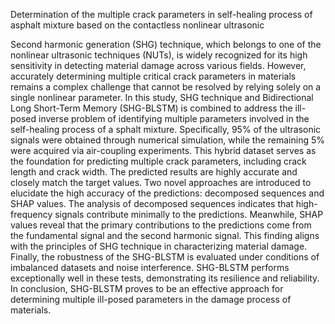 Determination of the multiple crack parameters in self-healing process of asphalt mixture based on the contactless nonlinear ultrasonic

Second harmonic generation (SHG) technique, which belongs to one of the nonlinear ultrasonic techniques (NUTs), 
is widely recognized for its high sensitivity in detecting material damage across various fields. However, 
accurately determining multiple critical crack parameters in materials remains a complex challenge that cannot be resolved by relying solely 
on a single nonlinear parameter. In this study, SHG technique and Bidirectional Long Short-Term Memory (SHG-BLSTM) is 
combined to address the ill-posed inverse problem of identifying multiple parameters involved in the self-healing process of a
sphalt mixture. Specifically, 95% of the ultrasonic signals were obtained through numerical simulation,
while the remaining 5% were acquired via air-coupling experiments. This hybrid dataset serves as the foundation for predicting multiple crack parameters, 
including crack length and crack width. The predicted results are highly accurate and closely match the target values. Two novel approaches are 
introduced to elucidate the high accuracy of the predictions: decomposed sequences and SHAP values. The analysis of decomposed sequences indicates 
that high-frequency signals contribute minimally to the predictions. Meanwhile, SHAP values reveal that the primary contributions to the predictions 
come from the fundamental signal and the second harmonic signal. This finding aligns with the principles of SHG technique in characterizing material damage. 
Finally, the robustness of the SHG-BLSTM is evaluated under conditions of imbalanced datasets and noise interference. 
SHG-BLSTM performs exceptionally well in these tests, demonstrating its resilience and reliability. In conclusion, SHG-BLSTM proves to be an effective approach 
for determining multiple ill-posed parameters in the damage process of materials.
